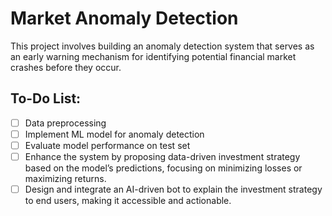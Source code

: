 # Market Anomaly Detection

This project involves building an anomaly detection system that serves as an early warning mechanism for identifying potential financial market crashes before they occur.

## To-Do List:
- [ ] Data preprocessing
- [ ] Implement ML model for anomaly detection
- [ ] Evaluate model performance on test set
- [ ] Enhance the system by proposing data-driven investment strategy based on the model’s predictions, focusing on minimizing losses or maximizing returns.
- [ ] Design and integrate an AI-driven bot to explain the investment strategy to end users, making it accessible and actionable.
